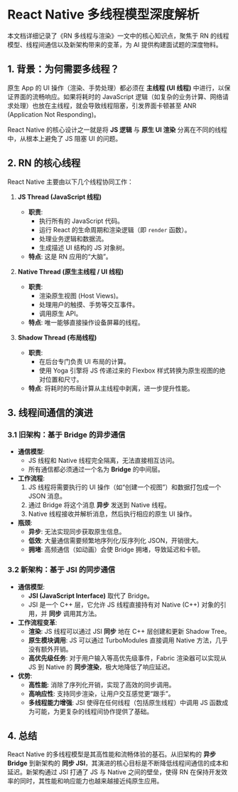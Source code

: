 # React Native 多线程模型深度解析

本文档详细记录了《RN 多线程与渲染》一文中的核心知识点，聚焦于 RN 的线程模型、线程间通信以及新架构带来的变革，为 AI 提供构建面试题的深度物料。

## 1. 背景：为何需要多线程？

原生 App 的 UI 操作（渲染、手势处理）都必须在 **主线程 (UI 线程)** 中进行，以保证界面的流畅响应。如果将耗时的 JavaScript 逻辑（如复杂的业务计算、网络请求处理）也放在主线程，就会导致线程阻塞，引发界面卡顿甚至 ANR (Application Not Responding)。

React Native 的核心设计之一就是将 **JS 逻辑** 与 **原生 UI 渲染** 分离在不同的线程中，从根本上避免了 JS 阻塞 UI 的问题。

## 2. RN 的核心线程

React Native 主要由以下几个线程协同工作：

1.  **JS Thread (JavaScript 线程)**
    - **职责**:
        - 执行所有的 JavaScript 代码。
        - 运行 React 的生命周期和渲染逻辑（即 `render` 函数）。
        - 处理业务逻辑和数据流。
        - 生成描述 UI 结构的 JS 对象树。
    - **特点**: 这是 RN 应用的“大脑”。

2.  **Native Thread (原生主线程 / UI 线程)**
    - **职责**:
        - 渲染原生视图 (Host Views)。
        - 处理用户的触摸、手势等交互事件。
        - 调用原生 API。
    - **特点**: 唯一能够直接操作设备屏幕的线程。

3.  **Shadow Thread (布局线程)**
    - **职责**:
        - 在后台专门负责 UI 布局的计算。
        - 使用 Yoga 引擎将 JS 传递过来的 Flexbox 样式转换为原生视图的绝对位置和尺寸。
    - **特点**: 将耗时的布局计算从主线程中剥离，进一步提升性能。

## 3. 线程间通信的演进

### 3.1 旧架构：基于 Bridge 的异步通信

- **通信模型**:
    - JS 线程和 Native 线程完全隔离，无法直接相互访问。
    - 所有通信都必须通过一个名为 **Bridge** 的中间层。
- **工作流程**:
    1.  JS 线程将需要执行的 UI 操作（如“创建一个视图”）和数据打包成一个 JSON 消息。
    2.  通过 Bridge 将这个消息 **异步** 发送到 Native 线程。
    3.  Native 线程接收并解析消息，然后执行相应的原生 UI 操作。
- **瓶颈**:
    - **异步**: 无法实现同步获取原生信息。
    - **低效**: 大量通信需要频繁地序列化/反序列化 JSON，开销很大。
    - **拥堵**: 高频通信（如动画）会使 Bridge 拥堵，导致延迟和卡顿。

### 3.2 新架构：基于 JSI 的同步通信

- **通信模型**:
    - **JSI (JavaScript Interface)** 取代了 Bridge。
    - JSI 是一个 C++ 层，它允许 JS 线程直接持有对 Native (C++) 对象的引用，并 **同步** 调用其方法。
- **工作流程变革**:
    - **渲染**: JS 线程可以通过 JSI **同步** 地在 C++ 层创建和更新 Shadow Tree。
    - **原生模块调用**: JS 可以通过 TurboModules 直接调用 Native 方法，几乎没有额外开销。
    - **高优先级任务**: 对于用户输入等高优先级事件，Fabric 渲染器可以实现从 JS 到 Native 的 **同步渲染**，极大地降低了响应延迟。
- **优势**:
    - **高性能**: 消除了序列化开销，实现了高效的同步调用。
    - **高响应性**: 支持同步渲染，让用户交互感觉更“跟手”。
    - **多线程能力增强**: JSI 使得在任何线程（包括原生线程）中调用 JS 函数成为可能，为更复杂的线程间协作提供了基础。

## 4. 总结

React Native 的多线程模型是其高性能和流畅体验的基石。从旧架构的 **异步 Bridge** 到新架构的 **同步 JSI**，其演进的核心目标是不断降低线程间通信的成本和延迟。新架构通过 JSI 打通了 JS 与 Native 之间的壁垒，使得 RN 在保持开发效率的同时，其性能和响应能力也越来越接近纯原生应用。
